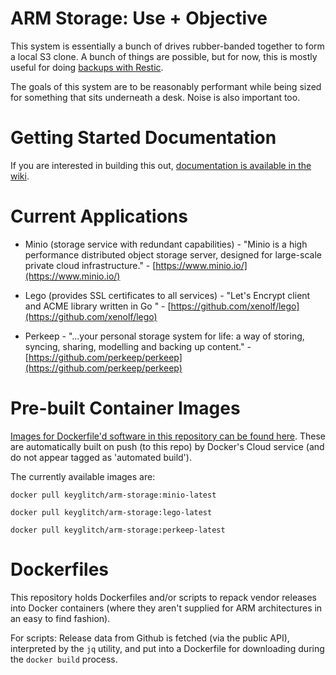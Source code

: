 # ARM Storage: Use + Objective

This system is essentially a bunch of drives rubber-banded together to form a local S3 clone. A bunch
of things are possible, but for now, this is mostly useful for doing [backups with Restic](https://docs.minio.io/docs/restic-with-minio).

The goals of this system are to be reasonably performant while being sized for something that sits underneath a desk. 
Noise is also important too.

# Getting Started Documentation

If you are interested in building this out, [documentation is available in the wiki](https://github.com/davidk/arm-storage/wiki).

# Current Applications

* Minio (storage service with redundant capabilities) - "Minio is a high performance distributed object storage server, designed for
large-scale private cloud infrastructure." - [https://www.minio.io/](https://www.minio.io/)

* Lego (provides SSL certificates to all services) - "Let's Encrypt client and ACME library written in Go " - [https://github.com/xenolf/lego](https://github.com/xenolf/lego)

* Perkeep - "...your personal storage system for life: a way of storing, syncing, sharing, modelling and backing up content." - [https://github.com/perkeep/perkeep](https://github.com/perkeep/perkeep)

# Pre-built Container Images

[Images for Dockerfile'd software in this repository can be found here](https://hub.docker.com/r/keyglitch/arm-storage/tags/). These are automatically built on push (to this repo) by Docker's Cloud service (and do not appear tagged as 'automated build').

The currently available images are:

    docker pull keyglitch/arm-storage:minio-latest

    docker pull keyglitch/arm-storage:lego-latest

    docker pull keyglitch/arm-storage:perkeep-latest

# Dockerfiles

This repository holds Dockerfiles and/or scripts to repack vendor releases into 
Docker containers (where they aren't supplied for ARM architectures in an easy 
to find fashion).

For scripts: Release data from Github is fetched (via the public API), 
interpreted by the `jq` utility, and put into a Dockerfile for downloading
during the `docker build` process.
